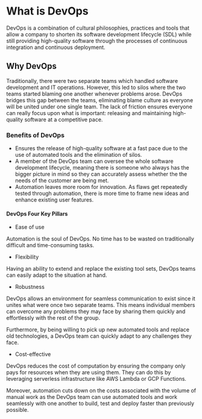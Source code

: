 # What is DevOps

DevOps is a combination of cultural philosophies, practices and tools that
allow a company to shorten its software development lifecycle (SDL) while still
providing high-quality software through the processes of continuous integration
and continuous deployment.

## Why DevOps

Traditionally, there were two separate teams which handled software development and
IT operations. However, this led to silos where the two teams started blaming one another
whenever problems arose. DevOps bridges this gap between the teams, eliminating blame
culture as everyone will be united under one single team. The lack of friction ensures 
everyone can really focus upon what is important: releasing and maintaining high-quality
software at a competitive pace.

### Benefits of DevOps

* Ensures the release of high-quality software at a fast pace due to the use of automated
tools and the elimination of silos. 
* A member of the DevOps team can oversee the whole software development lifecycle,
meaning there is someone who always has the bigger picture in mind so they can accurately
assess whether the the needs of the customer are being met.
* Automation leaves more room for innovation. As flaws get repeatedly tested through 
automation, there is more time to frame new ideas and enhance existing user features. 

#### DevOps Four Key Pillars

* Ease of use

Automation is the soul of DevOps. No time has to be wasted on traditionally difficult and time-consuming tasks. 

* Flexibility 

Having an ability to extend and replace the existing tool sets, DevOps teams can easily adapt
to the situation at hand.

* Robustness

DevOps allows an environment for seamless communication to exist since it unites what were once
two separate teams. This means individual members can overcome any problems they may face by sharing
them quickly and effortlessly with the rest of the group.

Furthermore, by being willing to pick up new automated tools and replace old technologies, a DevOps team 
can quickly adapt to any challenges they face. 

* Cost-effective

DevOps reduces the cost of computation by ensuring the company only pays for resources when they are using them. 
They can do this by leveraging serverless infrastructure like AWS Lambda or GCP Functions.

Moreover, automation cuts down on the costs associated with the volume of manual work as the DevOps team can
use automated tools and work seamlessly with one another to build, test and deploy faster than previously possible. 